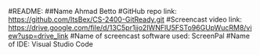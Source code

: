 #README:
##Name
 Ahmad Betto
#GitHub repo link: https://github.com/ItsBex/CS-2400-GitReady.git
#Screencast video link: https://drive.google.com/file/d/13C5pr1jjo2IWNFlU5FSTo96GUpWucRM8/view?usp=drive_link
#Name of screencast software used: ScreenPal
#Name of IDE: Visual Studio Code
